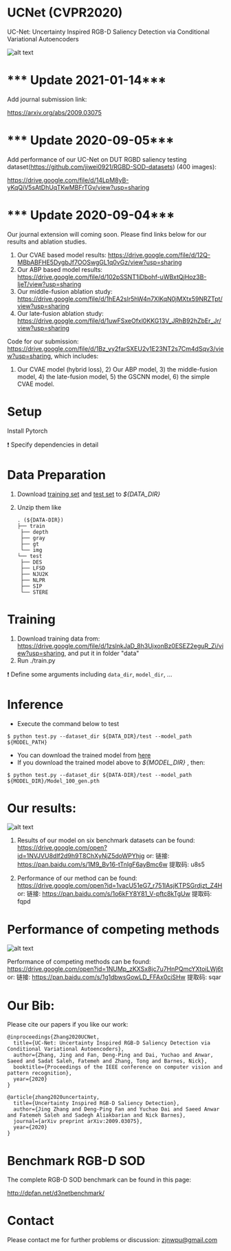 # UCNet (CVPR2020)
UC-Net: Uncertainty Inspired RGB-D Saliency Detection via Conditional Variational Autoencoders

![alt text](./training_rgbd.png)

# *** Update 2021-01-14***

Add journal submission link:

https://arxiv.org/abs/2009.03075


# *** Update 2020-09-05***

Add performance of our UC-Net on DUT RGBD saliency testing dataset(https://github.com/jiwei0921/RGBD-SOD-datasets) (400 images):

https://drive.google.com/file/d/14LpM8yB-yKqQiV5sAtDhUqTKwMBFrTGv/view?usp=sharing

# *** Update 2020-09-04***

Our journal extension will coming soon. Please find links below for our results and ablation studies.

1. Our CVAE based model results:
https://drive.google.com/file/d/12Q-MBbABFHE5DygbJf7OOSwgGL1q0vGz/view?usp=sharing
2. Our ABP based model results:
https://drive.google.com/file/d/102pSSNT1iDbohf-uWBxtQjHoz3B-IjeT/view?usp=sharing
3. Our middle-fusion ablation study:
https://drive.google.com/file/d/1hEA2slr5hW4n7XlKqN0jMXtx59NRZTpt/view?usp=sharing
4. Our late-fusion ablation study:
https://drive.google.com/file/d/1uwFSxeOfxl0KKG13V_JRhB92hZbEr_Jr/view?usp=sharing

Code for our submission: https://drive.google.com/file/d/1Bz_vy2farSXEU2v1E23NT2s7Cm4dSqv3/view?usp=sharing, which includes:

1) Our CVAE model (hybrid loss), 2) Our ABP model, 3) the middle-fusion model, 4) the late-fusion model, 5) the GSCNN model, 6) the simple CVAE model.

#

# Setup 

Install Pytorch

:exclamation: Specify dependencies in detail

# Data Preparation

1. Download [training set](https://drive.google.com/file/d/1n1bEfw3lzI6p8u1xaxEqnuEXgNqbAFTA/view?usp=sharing) and [test set](https://drive.google.com/file/d/1nzGLnlmntTGbcaShfQvE6ouyfWJD-pIB/view?usp=sharing) to *\${DATA_DIR}*

2. Unzip them like

   ```
   . (${DATA-DIR})
   ├── train
   	├── depth
   	├── gray
   	├── gt
   	└── img
   └── test
   	├── DES
   	├── LFSD
   	├── NJU2K
   	├── NLPR
   	├── SIP
   	└── STERE
   ```

# Training

1. Download training data from: https://drive.google.com/file/d/1zslnkJaD_8h3UjxonBz0ESEZ2eguR_Zi/view?usp=sharing, and put it in folder "data"
2. Run ./train.py

:exclamation: Define some arguments including `data_dir`, `model_dir`, ...

# Inference

* Execute the command below to test

```
$ python test.py --dataset_dir ${DATA_DIR}/test --model_path ${MODEL_PATH}
```

* You can download the trained model from [here](https://drive.google.com/file/d/1nzGLnlmntTGbcaShfQvE6ouyfWJD-pIB/view?usp=sharing)
* If you download the trained model above to *\${MODEL_DIR}* , then:

```
$ python test.py --dataset_dir ${DATA-DIR}/test --model_path ${MODEL_DIR}/Model_100_gen.pth
```

# Our results:

![alt text](./competing_results_show.png)

1. Results of our model on six benchmark datasets can be found: https://drive.google.com/open?id=1NVJVU8dlf2d9h9T8ChXyNjZ5doWPYhjg or: 链接: https://pan.baidu.com/s/1M9_Bv16-tTnlgF6ayBmc6w 提取码: u8s5

2. Performance of our method can be found: https://drive.google.com/open?id=1vacU51eG7_r751lAsjKTPSGrdjzt_Z4H or: 链接: https://pan.baidu.com/s/1o6kFY8Y81_V-pftc8kTgUw 提取码: fqpd

# Performance of competing methods

![alt text](./E_F_measure.png)

Performance of competing methods can be found: https://drive.google.com/open?id=1NUMp_zKXSx8jc7u7HnPQmcYXtoiLWj6t or: 链接: https://pan.baidu.com/s/1g1dbwsGowLD_FFAx0ciSHw 提取码: sqar 

# Our Bib:

Please cite our papers if you like our work:
```
@inproceedings{Zhang2020UCNet,
  title={UC-Net: Uncertainty Inspired RGB-D Saliency Detection via Conditional Variational Autoencoders},
  author={Zhang, Jing and Fan, Deng-Ping and Dai, Yuchao and Anwar, Saeed and Sadat Saleh, Fatemeh and Zhang, Tong and Barnes, Nick},
  booktitle={Proceedings of the IEEE conference on computer vision and pattern recognition},
  year={2020}
}
```
```
@article{zhang2020uncertainty,
  title={Uncertainty Inspired RGB-D Saliency Detection},
  author={Jing Zhang and Deng-Ping Fan and Yuchao Dai and Saeed Anwar and Fatemeh Saleh and Sadegh Aliakbarian and Nick Barnes},
  journal={arXiv preprint arXiv:2009.03075},
  year={2020}
}
```
# Benchmark RGB-D SOD

The complete RGB-D SOD benchmark can be found in this page:

http://dpfan.net/d3netbenchmark/


# Contact

Please contact me for further problems or discussion: zjnwpu@gmail.com


